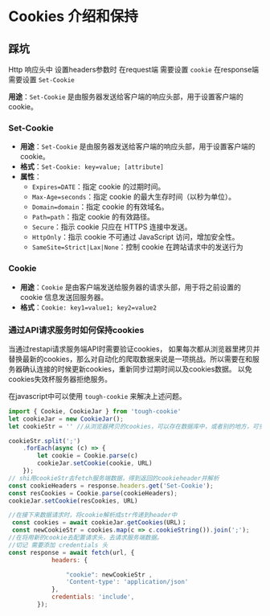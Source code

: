 # Cookies 介绍和保持

## 踩坑

Http 响应头中 设置headers参数时
在request端 需要设置 `cookie`
在response端需要设置  `Set-Cookie`

**用途**：`Set-Cookie` 是由服务器发送给客户端的响应头部，用于设置客户端的 cookie。

### Set-Cookie

- **用途**：`Set-Cookie` 是由服务器发送给客户端的响应头部，用于设置客户端的 cookie。
- **格式**：`Set-Cookie: key=value; [attribute]`
- **属性**：
    - `Expires=DATE`：指定 cookie 的过期时间。
    - `Max-Age=seconds`：指定 cookie 的最大生存时间（以秒为单位）。
    - `Domain=domain`：指定 cookie 的有效域名。
    - `Path=path`：指定 cookie 的有效路径。
    - `Secure`：指示 cookie 只应在 HTTPS 连接中发送。
    - `HttpOnly`：指示 cookie 不可通过 JavaScript 访问，增加安全性。
    - `SameSite=Strict|Lax|None`：控制 cookie 在跨站请求中的发送行为

### Cookie

- **用途**：`Cookie` 是由客户端发送给服务器的请求头部，用于将之前设置的 cookie 信息发送回服务器。
- **格式**：`Cookie: key1=value1; key2=value2`

### 通过API请求服务时如何保持cookies

当通过restapi请求服务端API时需要验证cookies， 如果每次都从浏览器里拷贝并替换最新的cookies，那么对自动化的爬取数据来说是一项挑战。所以需要在和服务器确认连接的时候更新cookies，重新同步过期时间以及cookies数据。 以免cookies失效杯服务器拒绝服务。

在javascript中可以使用 `tough-cookie` 来解决上述问题。

```jsx
import { Cookie, CookieJar } from 'tough-cookie'
let cookieJar = new CookieJar();
let cookieStr = '' //从浏览器拷贝的cookies，可以存在数据库中，或者别的地方，可多次利用

cookieStr.split(';')
    .forEach(async (c) => {
        let cookie = Cookie.parse(c)
        cookieJar.setCookie(cookie, URL)
    });
// shi用cookieStr去fetch服务端数据，得到返回的cookieheader并解析
const cookieHeaders = response.headers.get('Set-Cookie');
const resCookies = Cookie.parse(cookieHeaders);
cookieJar.setCookie(resCookies, URL)

//在接下来数据请求时，将cookie解析成str传递到header中
 const cookies = await cookieJar.getCookies(URL)；
 const newCookieStr = cookies.map(c => c.cookieString()).join(';');
//在将用新的cookie去配置请求头，去请求服务端数据。
//切记 需要添加 credentials 头
const response = await fetch(url, {
            headers: {

                "cookie": newCookieStr ,
                'Content-type': 'application/json'
            },
            credentials: 'include',
        });
```